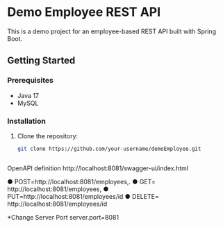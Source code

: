 # Demo Employee REST API

This is a demo project for an employee-based REST API built with Spring Boot.

## Getting Started

### Prerequisites

- Java 17
- MySQL

### Installation

1. Clone the repository:

   ```bash
   git clone https://github.com/your-username/demoEmployee.git



OpenAPI definition
http://localhost:8081/swagger-ui/index.html


● POST=http://localhost:8081/employees,.
● GET= http://localhost:8081/employees,
● PUT=http://localhost:8081/employees/id
● DELETE= http://localhost:8081/employees/id

*Change Server Port
server.port=8081

